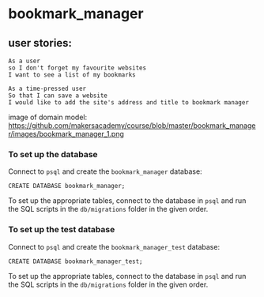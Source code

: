 # bookmark_manager

## user stories:

```
As a user
so I don't forget my favourite websites
I want to see a list of my bookmarks

As a time-pressed user
So that I can save a website
I would like to add the site's address and title to bookmark manager

```
image of domain model: https://github.com/makersacademy/course/blob/master/bookmark_manager/images/bookmark_manager_1.png

### To set up the database
 Connect to `psql` and create the `bookmark_manager` database:
 ```
CREATE DATABASE bookmark_manager;
```
 To set up the appropriate tables, connect to the database in `psql` and run the SQL scripts in the `db/migrations` folder in the given order.

### To set up the test database
Connect to `psql` and create the `bookmark_manager_test` database:
```
CREATE DATABASE bookmark_manager_test;
```
To set up the appropriate tables, connect to the database in `psql` and run the SQL scripts in the `db/migrations` folder in the given order.
